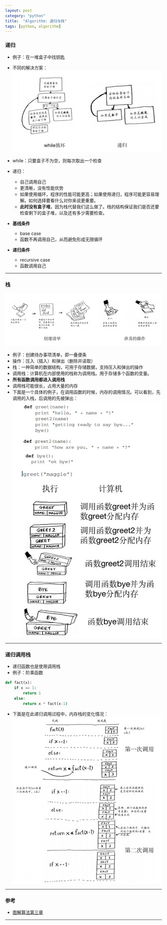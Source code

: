 ```yaml
---
layout: post
category: "python"
title:  "Algorithm: 递归与栈"
tags: [python, algorithm]
---
```


### 递归 

* 例子：在一堆盒子中找钥匙
* 不同的解决方案：![](https://raw.githubusercontent.com/Tsinghua-gongjing/blog_codes/master/images/20200307170236.png)
* while：只要盒子不为空，则每次取出一个检查
* 递归：
	* 自己调用自己
	* 更清晰，没有性能优势
	* 如果使用循环，程序的性能可能更高；如果使用递归，程序可能更容易理解。如何选择要看什么对你来说更重要。
	* **此时没有盒子堆**，因为栈代替我们这么做了。栈的结构保证我们是否还要检查剩下的盒子堆，以及还有多少需要检查。

* **基线条件**
	* base case
	* 函数不再调用自己，从而避免形成无限循环
* **递归条件**
	* recursive case
	* 函数调用自己

---

### 栈

![](https://raw.githubusercontent.com/Tsinghua-gongjing/blog_codes/master/images/20200307170921.png)

* 例子：创建待办事项清单，即一叠便条
* 操作：压入（插入）和弹出（删除并读取）
* 栈：一种简单的数据结构，可用于存储数据，支持压入和弹出的操作
* 调用栈：计算机在内部使用的栈称为调用栈。用于存储多个函数的变量。
* **所有函数调用都进入调用栈**
* 调用栈可能很长，占用大量的内存
* 下面是一个具体的例子，在调用函数的时候，内存的调用情况。可以看到，先调用的入栈，后调用的先被弹出：![](https://raw.githubusercontent.com/Tsinghua-gongjing/blog_codes/master/images/20200307172224.png)

---

### 递归调用栈

* 递归函数也是使用调用栈
* 例子：阶乘函数

```python
def fact(x):
	if x == 1:
		return 1
	else:
		return x * fact(x-1)
```

* 下面是在此递归调用过程中，内存栈的变化情况：![](https://raw.githubusercontent.com/Tsinghua-gongjing/blog_codes/master/images/20200307172723.png)

---

### 参考

* [图解算法第三章]()

---

